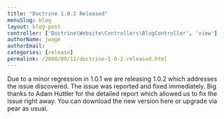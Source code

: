 ```yaml
---
title: "Doctrine 1.0.2 Released"
menuSlug: blog
layout: blog-post
controller: ['Doctrine\Website\Controllers\BlogController', 'view']
authorName: jwage
authorEmail:
categories: [release]
permalink: /2008/09/11/doctrine-1-0-2-released.html
---
```

Due to a minor regression in 1.0.1 we are releasing 1.0.2 which
addresses the issue discovered. The issue was reported and fixed
immediately. Big thanks to Adam Huttler for the detailed report which
allowed us to fix the issue right away. You can download the new version
here or upgrade via pear as usual.
